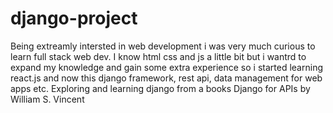 # django-project


Being extreamly intersted in web development i was very much curious to learn full stack web dev. 
I know html css and js a little bit but i wantrd to expand my knowledge and gain some extra experience so i started learning react.js and now this django framework, 
rest api, data management for web apps etc. 
Exploring and learning django from a books Django for APIs by William S. Vincent
